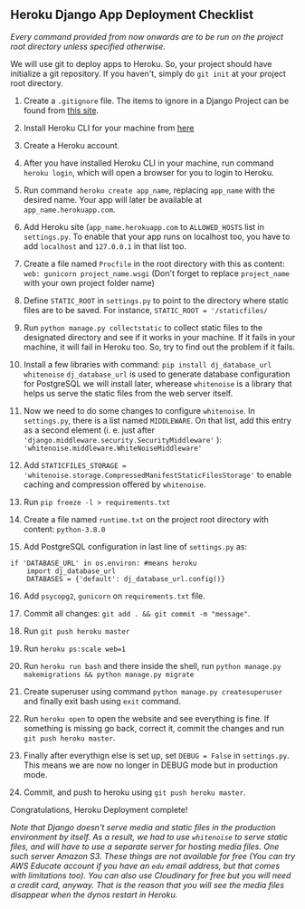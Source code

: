 ## Heroku Django App Deployment Checklist

*Every command provided from now onwards are to be run on the project root directory unless specified otherwise.*

We will  use git to deploy apps to Heroku. So, your project should have initialize a git repository. If you haven't, simply do `git init` at your project root directory.
1. Create a `.gitignore` file. The items to ignore in a Django Project can be found from [this site](https://gitignore.io).

2. Install Heroku CLI for your machine from [here](https://devcenter.heroku.com/articles/heroku-cli#download-and-install)

3. Create a Heroku account.

4.  After you have installed Heroku CLI in your machine, run command `heroku login`, which will open a browser for you to login to Heroku.

5. Run command `heroku create app_name`, replacing `app_name` with the desired name. Your app will later be available at `app_name.herokuapp.com`.
6. Add Heroku site (`app_name.herokuapp.com` to `ALLOWED_HOSTS` list in `settings.py`. To enable that your app runs on localhost too, you have to add `localhost` and `127.0.0.1` in that list too.
7. Create a file named `Procfile`  in the root directory with this as content:
```web: gunicorn project_name.wsgi``` (Don't forget to replace `project_name` with your own project folder name)

8. Define `STATIC_ROOT` in `settings.py` to point to the directory where static files are to be saved. For instance, 
```STATIC_ROOT = '/staticfiles/```

9. Run `python manage.py collectstatic` to collect static files to the designated directory and see if it works in your machine. If it fails in your machine, it will fail in Heroku too. So, try to find out the problem if it fails.

10. Install a few libraries with command:
 ```pip install dj_database_url whitenoise```
`dj_database_url` is used to generate database configuration for PostgreSQL we will install later, wherease `whitenoise` is a library that helps us serve the static files from the web server itself.

11. Now we need to do some changes to configure `whitenoise`. In `settings.py`, there is a list named `MIDDLEWARE`. On that list, add this entry as a second element (i. e. just after `'django.middleware.security.SecurityMiddleware'` ):
```'whitenoise.middleware.WhiteNoiseMiddleware'```

12. Add `STATICFILES_STORAGE = 'whitenoise.storage.CompressedManifestStaticFilesStorage'` to enable caching and compression offered by `whitenoise`.
13. Run `pip freeze -l > requirements.txt`

14. Create a file named `runtime.txt` on the project root directory with content: `python-3.8.0`

15. Add PostgreSQL configuration in last line of `settings.py` as:
```
if 'DATABASE_URL' in os.environ: #means heroku
    import dj_database_url
    DATABASES = {'default': dj_database_url.config()} 
```

16. Add `psycopg2`, `gunicorn` on `requirements.txt` file.

17. Commit all changes: `git add . && git commit -m "message"`.

18. Run `git push heroku master`

19. Run `heroku ps:scale web=1`

20. Run `heroku run bash` and there inside the shell, run `python manage.py makemigrations && python manage.py migrate`
21. Create superuser using command `python manage.py createsuperuser` and finally exit bash using `exit` command.

22. Run `heroku open` to open the website and see everything is fine. If something is missing go back, correct it, commit the changes and run `git push heroku master`.

23. Finally after everythign else is set up, set `DEBUG = False` in `settings.py`. This means we are now no longer in DEBUG mode but in production mode.

24. Commit, and push to heroku using `git push heroku master`.

Congratulations, Heroku Deployment complete!

*Note that Django doesn't serve media and static files in the production environment by itself. As a result, we had to use `whitenoise` to serve static files, and will have to use a separate server for hosting media files. One such server Amazon S3. These things are not available for free (You can try AWS Educate account if you have an `edu` email address, but that comes with limitations too). You can also use Cloudinary for free but you will need a credit card, anyway. That is the reason that you will see the media files disappear when the dynos restart in Heroku.*